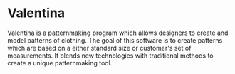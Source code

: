 # Valentina

Valentina is a patternmaking program which allows designers to create and model patterns of clothing. The goal of this software is to create patterns which are based on a either standard size or customer's set of measurements. It blends new technologies with traditional methods to create a unique patternmaking tool.
